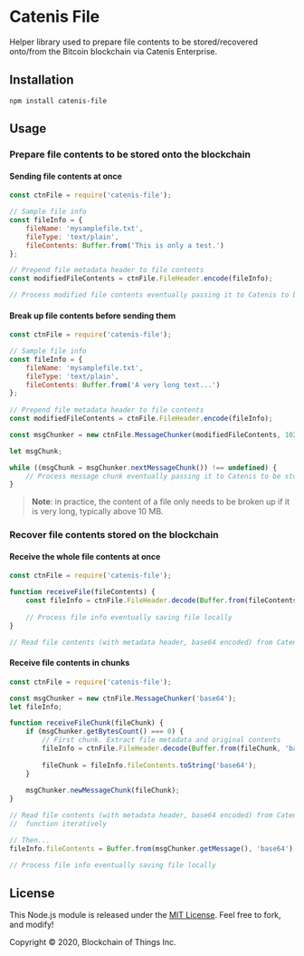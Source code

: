 # Catenis File

Helper library used to prepare file contents to be stored/recovered onto/from the Bitcoin blockchain via Catenis Enterprise.

## Installation

```shell
npm install catenis-file
```

## Usage

### Prepare file contents to be stored onto the blockchain

#### Sending file contents at once

```javascript
const ctnFile = require('catenis-file');

// Sample file info
const fileInfo = {
    fileName: 'mysamplefile.txt',
    fileType: 'text/plain',
    fileContents: Buffer.from('This is only a test.')
};

// Prepend file metadata header to file contents
const modifiedFileContents = ctnFile.FileHeader.encode(fileInfo);

// Process modified file contents eventually passing it to Catenis to be stored
```

#### Break up file contents before sending them

```javascript
const ctnFile = require('catenis-file');

// Sample file info
const fileInfo = {
    fileName: 'mysamplefile.txt',
    fileType: 'text/plain',
    fileContents: Buffer.from('A very long text...')
};
        
// Prepend file metadata header to file contents
const modifiedFileContents = ctnFile.FileHeader.encode(fileInfo);

const msgChunker = new ctnFile.MessageChunker(modifiedFileContents, 1024);

let msgChunk;

while ((msgChunk = msgChunker.nextMessageChunk()) !== undefined) {
    // Process message chunk eventually passing it to Catenis to be stored
}
```

> **Note**: in practice, the content of a file only needs to be broken up if it is very long, typically above 10 MB.

### Recover file contents stored on the blockchain

#### Receive the whole file contents at once

```javascript
const ctnFile = require('catenis-file');

function receiveFile(fileContents) {
    const fileInfo = ctnFile.FileHeader.decode(Buffer.from(fileContents, 'base64'));
    
    // Process file info eventually saving file locally
}

// Read file contents (with metadata header, base64 encoded) from Catenis and call receiveFile() function
```

#### Receive file contents in chunks

```javascript
const ctnFile = require('catenis-file');

const msgChunker = new ctnFile.MessageChunker('base64');
let fileInfo;

function receiveFileChunk(fileChunk) {
    if (msgChunker.getBytesCount() === 0) {
        // First chunk. Extract file metadata and original contents
        fileInfo = ctnFile.FileHeader.decode(Buffer.from(fileChunk, 'base64'));
        
        fileChunk = fileInfo.fileContents.toString('base64');
    }
    
    msgChunker.newMessageChunk(fileChunk);
}

// Read file contents (with metadata header, base64 encoded) from Catenis in chunks and call receiveFileChunk()
//  function iteratively

// Then...
fileInfo.fileContents = Buffer.from(msgChunker.getMessage(), 'base64');

// Process file info eventually saving file locally
```

## License

This Node.js module is released under the [MIT License](LICENSE). Feel free to fork, and modify!

Copyright © 2020, Blockchain of Things Inc.

